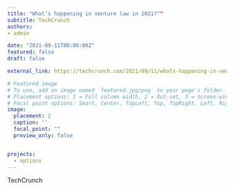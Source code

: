 ```yaml
---
title: "What’s happening in venture law in 2021?""
subtitle: TechCrunch
authors:
- admin

date: "2021-09-11T00:00:00Z"
featured: false
draft: false

external_link: https://techcrunch.com/2021/09/11/whats-happening-in-venture-law-in-2021/

# Featured image
# To use, add an image named `featured.jpg/png` to your page's folder.
# Placement options: 1 = Full column width, 2 = Out-set, 3 = Screen-width
# Focal point options: Smart, Center, TopLeft, Top, TopRight, Left, Right, BottomLeft, Bottom, BottomRight
image:
  placement: 2
  caption: ''
  focal_point: ""
  preview_only: false


projects: 
  - options
---
```

TechCrunch
